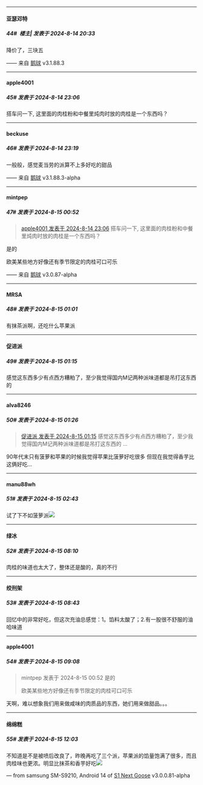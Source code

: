﻿
*****

####  亚瑟邓特  
##### 44#         楼主| 发表于 2024-8-14 20:33

降价了，三块五

—— 来自 [鹅球](https://www.pgyer.com/GcUxKd4w) v3.1.88.3


*****

####  apple4001  
##### 45#       发表于 2024-8-14 23:06

搭车问一下, 这里面的肉桂粉和中餐里炖肉时放的肉桂是一个东西吗？


*****

####  beckuse  
##### 46#       发表于 2024-8-14 23:19

一般般，感觉麦当劳的派算不上多好吃的甜品

—— 来自 [鹅球](https://www.pgyer.com/xfPejhuq) v3.1.88.3-alpha


*****

####  mintpep  
##### 47#       发表于 2024-8-15 00:52

<blockquote><a href="httphttps://bbs.saraba1st.com/2b/forum.php?mod=redirect&amp;goto=findpost&amp;pid=65896229&amp;ptid=2194275" target="_blank">apple4001 发表于 2024-8-14 23:06</a>
搭车问一下, 这里面的肉桂粉和中餐里炖肉时放的肉桂是一个东西吗？</blockquote>
是的

欧美某些地方好像还有季节限定的肉桂可口可乐

—— 来自 [鹅球](https://www.pgyer.com/xfPejhuq) v3.0.87-alpha


*****

####  MRSA  
##### 48#       发表于 2024-8-15 01:01

有抹茶派啊，还吃什么苹果派


*****

####  促进派  
##### 49#       发表于 2024-8-15 01:15

感觉这东西多少有点西方糟粕了，至少我觉得国内M记两种派味道都是吊打这东西的


*****

####  alva8246  
##### 50#       发表于 2024-8-15 01:26

<blockquote><a href="httphttps://bbs.saraba1st.com/2b/forum.php?mod=redirect&amp;goto=findpost&amp;pid=65896903&amp;ptid=2194275" target="_blank">促进派 发表于 2024-8-15 01:15</a>
感觉这东西多少有点西方糟粕了，至少我觉得国内M记两种派味道都是吊打这东西的 ...</blockquote>
90年代末只有菠萝和苹果的时候我觉得苹果比菠萝好吃很多
但现在我觉得香芋比这俩好吃…


*****

####  manu88wh  
##### 51#       发表于 2024-8-15 02:43

试了下不如菠萝派<img src="https://static.saraba1st.com/image/smiley/face2017/013.png" referrerpolicy="no-referrer">


*****

####  绿冰  
##### 52#       发表于 2024-8-15 08:10

肉桂的味道也太大了，整体还是酸的，真的不行


*****

####  绞刑架  
##### 53#       发表于 2024-8-15 08:43

回忆中的非常好吃，但这次充油总感觉：1。馅料太酸了；2.有一股很不舒服的油哈味道


*****

####  apple4001  
##### 54#       发表于 2024-8-15 09:08

<blockquote>mintpep 发表于 2024-8-15 00:52
是的

欧美某些地方好像还有季节限定的肉桂可口可乐</blockquote>
天啊，难以想象我们用来做咸味的肉质品的东西，她们用来做甜品。。。


*****

####  绵绵糕  
##### 55#       发表于 2024-8-15 12:03

不知道是不是被喷后改良了，昨晚再吃了三个派，苹果派的馅量饱满了很多，而且肉桂味也更浓。明显比抹茶和香芋好吃<img src="https://static.saraba1st.com/image/smiley/face2017/074.png" referrerpolicy="no-referrer">

— from samsung SM-S9210, Android 14 of [S1 Next Goose](https://pan.baidu.com/s/1mi43uRm) v3.0.0.81-alpha


